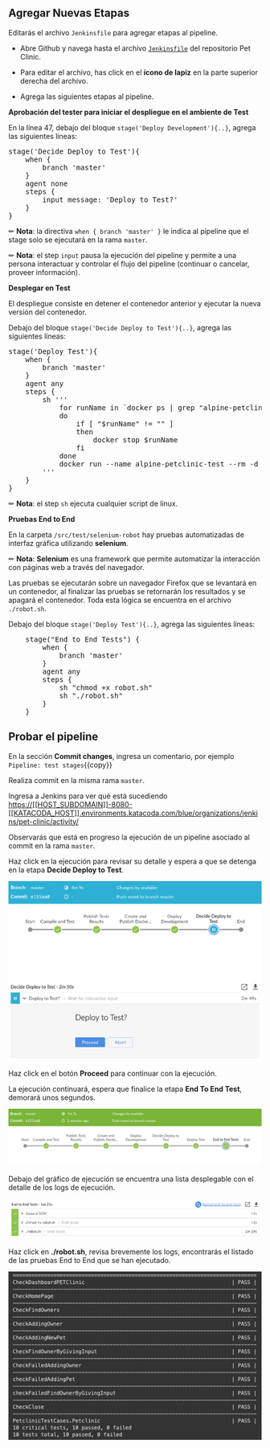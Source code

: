 
## Agregar Nuevas Etapas

Editarás el archivo `Jenkinsfile` para agregar etapas al pipeline.

* Abre Github y navega hasta el archivo [`Jenkinsfile`](https://[[HOST_SUBDOMAIN]]-9876-[[KATACODA_HOST]].environments.katacoda.com/#jenkinsfile) del repositorio Pet Clinic.

* Para editar el archivo, has click en el **ícono de lapiz** en la parte superior derecha del archivo.

* Agrega las siguientes etapas al pipeline.

**Aprobación del tester para iniciar el despliegue en el ambiente de Test** 

En la línea 47, debajo del bloque `stage('Deploy Development'){..}`, agrega las siguientes líneas:

<pre class="file" data-target="clipboard">
stage('Decide Deploy to Test'){
    when {
        branch 'master'
    }
    agent none
    steps {
        input message: 'Deploy to Test?'
    }            
}
</pre> 

✏ **Nota**: la directiva `when { branch 'master' }` le indica al pipeline que el stage solo se ejecutará en la rama `master`.

✏ **Nota**: el step `input` pausa la ejecución del pipeline y permite a una persona interactuar y controlar el flujo del pipeline (continuar o cancelar, proveer información).

**Desplegar en Test** 

El despliegue consiste en detener el contenedor anterior y ejecutar la nueva versión del contenedor.

Debajo del bloque `stage('Decide Deploy to Test'){..}`, agrega las siguientes líneas:

<pre class="file" data-target="clipboard">
stage('Deploy Test'){
    when {
        branch 'master'
    }
    agent any
    steps {
        sh '''
            for runName in `docker ps | grep "alpine-petclinic-test" | awk '{print $1}'`
            do
                if [ "$runName" != "" ]
                then
                    docker stop $runName
                fi
            done
            docker run --name alpine-petclinic-test --rm -d -p 9967:8080 $TAG_NAME
        '''
    }
}
</pre> 

✏ **Nota**: el step `sh` ejecuta cualquier script de linux.

**Pruebas End to End**

En la carpeta `/src/test/selenium-robot` hay pruebas automatizadas de interfaz gráfica utilizando **selenium**.

✏ **Nota**: **Selenium** es una framework que permite automatizar la interacción con páginas web a través del navegador.

Las pruebas se ejecutarán sobre un navegador Firefox que se levantará en un contenedor, al finalizar las pruebas se retornarán los resultados y se apagará el contenedor. Toda esta lógica se encuentra en el archivo `./robot.sh`.

Debajo del bloque `stage('Deploy Test'){..}`, agrega las siguientes líneas:

<pre class="file" data-target="clipboard">
    stage("End to End Tests") {
        when {
            branch 'master'
        }
        agent any
        steps {
            sh "chmod +x robot.sh"
            sh "./robot.sh"
        }
    }    
</pre>

## Probar el pipeline

En la sección **Commit changes**, ingresa un comentario, por ejemplo `Pipeline: test stages`{{copy}}

Realiza commit en la misma rama `master`.

Ingresa a Jenkins para ver qué está sucediendo <a href="https://[[HOST_SUBDOMAIN]]-8080-[[KATACODA_HOST]].environments.katacoda.com/blue/organizations/jenkins/pet-clinic/activity/" target="jenkins">https://[[HOST_SUBDOMAIN]]-8080-[[KATACODA_HOST]].environments.katacoda.com/blue/organizations/jenkins/pet-clinic/activity/</a>

Observarás que está en progreso la ejecución de un pipeline asociado al commit en la rama `master`.

Haz click en la ejecución para revisar su detalle y espera a que se detenga en la etapa **Decide Deploy to Test**.

![Pipeline Decide Deploy Test](./assets/pipeline-decide-deploy-test.png)

Haz click en el botón **Proceed** para continuar con la ejecución.

La ejecución continuará, espera que finalice la etapa **End To End Test**, demorará unos segundos.

![Pipeline with Test Stages](./assets/pipepline-with-test-stages.png)

Debajo del gráfico de ejecución se encuentra una lista desplegable con el detalle de los logs de ejecución.

![List Execution Logs](./assets/list-execution-logs.png) 
  
Haz click en **./robot.sh**, revisa brevemente los logs, encontrarás el listado de las pruebas End to End que se han ejecutado.

![Test Results](./assets/test-results.png)